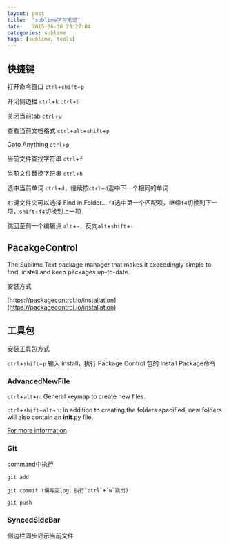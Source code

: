 ```yaml
---
layout: post
title:  "sublime学习笔记"
date:   2015-06-30 23:27:04
categories: sublime
tags: [sublime, tools]
---
```


## 快捷键

打开命令窗口 `ctrl`+`shift`+`p`

开闭侧边栏 `ctrl`+`k` `ctrl`+`b`

关闭当前tab `ctrl`+`w`

查看当前文档格式 `ctrl`+`alt`+`shift`+`p`

Goto Anything `ctrl`+`p`

当前文件查找字符串 `ctrl`+`f`

当前文件替换字符串 `ctrl`+`h`

选中当前单词 `ctrl`+`d`，继续按`ctrl`+`d`选中下一个相同的单词

右键文件夹可以选择 Find in Folder... `f4`选中第一个匹配项，继续`f4`切换到下一项，`shift`+`f4`切换到上一项

跳回至前一个编辑点 `alt`+`-`，反向`alt`+`shift`+`-`

## PacakgeControl

The Sublime Text package manager that makes it exceedingly simple to find, install and keep packages up-to-date.

安装方式

[https://packagecontrol.io/installation](https://packagecontrol.io/installation)

## 工具包

安装工具包方式

`ctrl`+`shift`+`p` 输入 install，执行 Package Control 包的 Install Package命令

### AdvancedNewFile

`ctrl`+`alt`+`n`: General keymap to create new files.

`ctrl`+`shift`+`alt`+`n`: In addition to creating the folders specified, new folders will also contain an __init__.py file.

[For more information](https://github.com/skuroda/Sublime-AdvancedNewFile)

### Git

command中执行

	git add
	
	git commit (编写完log，执行`ctrl`+`w`跳出)
	
	git push

### SyncedSideBar

侧边栏同步显示当前文件

